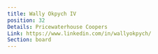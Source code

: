 ```yaml
---
title: Wally Okpych IV
position: 32
Details: Pricewaterhouse Coopers
Link: https://www.linkedin.com/in/wallyokpych/
Section: board
---
```


